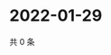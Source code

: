 # 2022-01-29

共 0 条

<!-- BEGIN WEIBO -->
<!-- 最后更新时间 Sat Jan 29 2022 01:07:03 GMT+0800 (China Standard Time) -->

<!-- END WEIBO -->

